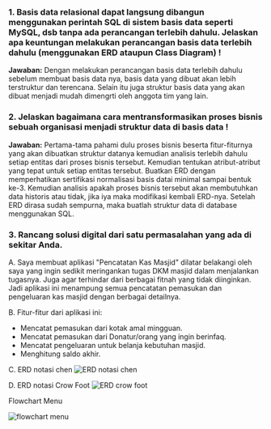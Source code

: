 ### 1. Basis data relasional dapat langsung dibangun menggunakan perintah SQL di sistem basis data seperti MySQL, dsb tanpa ada perancangan terlebih dahulu. Jelaskan apa keuntungan melakukan perancangan basis data terlebih dahulu (menggunakan ERD ataupun Class Diagram) !
**Jawaban:**
Dengan melakukan perancangan basis data terlebih dahulu sebelum membuat basis data nya, basis data yang dibuat akan lebih terstruktur dan terencana. Selain itu juga struktur basis data yang akan dibuat menjadi mudah dimengrti oleh anggota tim yang lain.


### 2. Jelaskan bagaimana cara mentransformasikan proses bisnis sebuah organisasi menjadi struktur data di basis data !
**Jawaban:**
Pertama-tama pahami dulu proses bisnis beserta fitur-fiturnya yang akan dibuatkan struktur datanya kemudian analisis terlebih dahulu setiap entitas dari proses bisnis tersebut. Kemudian tentukan atribut-atribut yang tepat untuk setiap entitas tersebut. Buatkan ERD dengan memperhatikan sertifikasi normalisasi basis datai minimal sampai bentuk ke-3. Kemudian analisis apakah proses bisnis tersebut akan membutuhkan data historis atau tidak, jika iya maka modifikasi kembali ERD-nya. Setelah ERD dirasa sudah sempurna, maka buatlah struktur data di database menggunakan SQL.


### 3. Rancang solusi digital dari satu permasalahan yang ada di sekitar Anda.
A. Saya membuat aplikasi "Pencatatan Kas Masjid" dilatar belakangi oleh saya yang ingin sedikit meringankan tugas DKM masjid dalam menjalankan tugasnya. Juga agar terhindar dari berbagai fitnah yang tidak diinginkan. Jadi aplikasi ini menampung semua pencatatan pemasukan dan pengeluaran kas masjid dengan berbagai detailnya.

B. Fitur-fitur dari aplikasi ini:
- Mencatat pemasukan dari kotak amal mingguan.
- Mencatat pemasukan dari Donatur/orang yang ingin berinfaq.
- Mencatat pengeluaran untuk belanja kebutuhan masjid.
- Menghitung saldo akhir.

C. ERD notasi chen
![ERD notasi chen](https://user-images.githubusercontent.com/81552476/164370800-f0f5fd5e-bb70-49fd-8863-96d932998bef.png)


D. ERD notasi Crow Foot
![ERD crow foot](https://user-images.githubusercontent.com/81552476/164354709-d96a0324-0ec2-4403-adc5-4b79c1d06d43.png)

Flowchart Menu

![flowchart menu](https://user-images.githubusercontent.com/81552476/164372461-5db408dd-a59b-4a3d-a096-499ce096a121.png)
